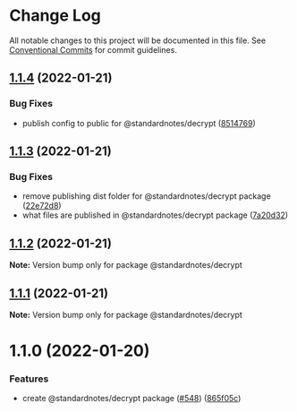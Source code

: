 # Change Log

All notable changes to this project will be documented in this file.
See [Conventional Commits](https://conventionalcommits.org) for commit guidelines.

## [1.1.4](https://github.com/standardnotes/snjs/compare/@standardnotes/decrypt@1.1.3...@standardnotes/decrypt@1.1.4) (2022-01-21)


### Bug Fixes

* publish config to public for @standardnotes/decrypt ([8514769](https://github.com/standardnotes/snjs/commit/8514769672bf66dcf71b7e63061ca4ce6bcfff90))





## [1.1.3](https://github.com/standardnotes/snjs/compare/@standardnotes/decrypt@1.1.2...@standardnotes/decrypt@1.1.3) (2022-01-21)


### Bug Fixes

* remove publishing dist folder for @standardnotes/decrypt package ([22e72d8](https://github.com/standardnotes/snjs/commit/22e72d821429107289ebf1200dbe85144e0a1fbd))
* what files are published in @standardnotes/decrypt package ([7a20d32](https://github.com/standardnotes/snjs/commit/7a20d32ff54c98defb832b100dfb1625f9e5713d))





## [1.1.2](https://github.com/standardnotes/snjs/compare/@standardnotes/decrypt@1.1.1...@standardnotes/decrypt@1.1.2) (2022-01-21)

**Note:** Version bump only for package @standardnotes/decrypt





## [1.1.1](https://github.com/standardnotes/snjs/compare/@standardnotes/decrypt@1.1.0...@standardnotes/decrypt@1.1.1) (2022-01-21)

**Note:** Version bump only for package @standardnotes/decrypt





# 1.1.0 (2022-01-20)


### Features

* create @standardnotes/decrypt package ([#548](https://github.com/standardnotes/snjs/issues/548)) ([865f05c](https://github.com/standardnotes/snjs/commit/865f05c34551f32e5eeac3fd4b7d4aecec1358a7))
